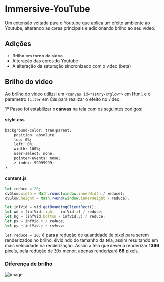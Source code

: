 # Immersive-YouTube
Um extensão voltada para o Youtube que aplica um efeito ambiente ao Youtube, alterando as cores principais e adicionando brilho ao seu vídeo.

## Adições
- Brilho em torno do video
- Alteração das cores do Youtube
- A alteração da saturação sincronizado com o video (beta)

## Brilho do video
Ao brilho do video utilizei um ```<canvas id="astry-cvglow">``` em Html, e o parametro ```filter``` em Css para realizar o efeito no video.

1º Passo foi estabilizar o **canvas** na tela com os seguintes codigos:

#### style.css
```css
background-color: transparent;
    position: absolute;
    top: 0%;
    left: 0%;
    width: 100%;
    user-select: none;
    pointer-events: none;
    z-index: 99999999;
}
```

#### content.js
```js
let reduce = 20;
cvGlow.width = Math.round(window.innerWidth / reduce);
cvGlow.height = Math.round(window.innerHeight / reduce);

let infVid = vid.getBoundingClientRect();
let wd = (infVid.right - infVid.x) / reduce;
let hg = (infVid.bottom - infVid.y) / reduce;
let px = infVid.x / reduce;
let py = infVid.y / reduce;
```
```let reduce = 20;``` é para a redução de quantidade de pixel para serem renderizados no brilho, dividindo do tamanho da tela, assim resultando em mais velocidade na renderização.
Assim a tela que deveria renderizar **1366** pixels, pela redução de 20x menor, apenas renderizará **68** pixels.

### Diferença de brilho
![image](https://github.com/Astro815/Immersive-YouTube/assets/103153597/8d11ac6e-d2b3-4e22-a022-ced83b55fc22)
